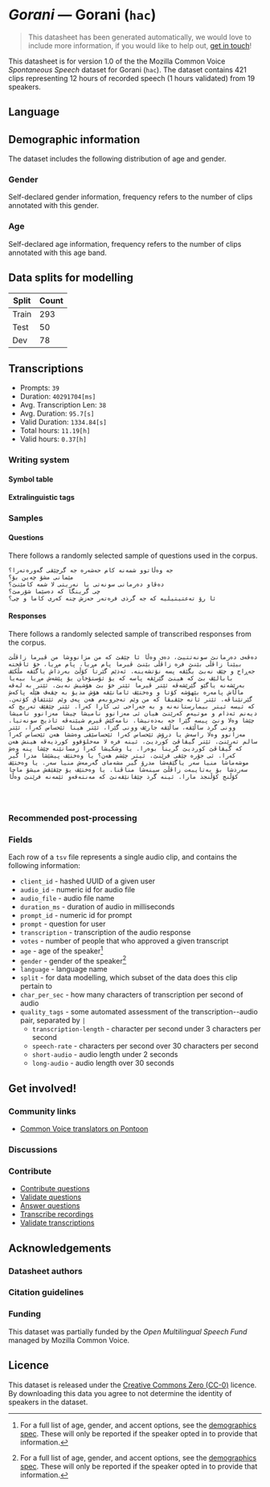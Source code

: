 # *Gorani* &mdash; Gorani (`hac`)
> This datasheet has been generated automatically, we would love to include more information, if you would like to help out, [get in touch](https://github.com/common-voice/common-voice/blob/main/docs/COMMUNITIES.md)!

This datasheet is for version 1.0 of the the Mozilla Common Voice *Spontaneous Speech* dataset 
for Gorani (`hac`). The dataset contains 421 clips representing 12 hours of recorded
speech (1 hours validated) from 19 speakers.

## Language
<!-- {{LANGUAGE_DESCRIPTION}} -->
<!-- Provide a brief (1-2 paragraph) description of your language -->

## Demographic information
The dataset includes the following distribution of age and gender.
<!-- You can get a lot of the information in this section from https://analyzer.cv-toolbox.web.tr/browse -->

### Gender
Self-declared gender information, frequency refers to the number of clips annotated with this gender.
<!-- {{GENDER_TABLE}} -->
<!-- @ AUTOMATICALLY GENERATED @ -->
<!-- | Gender | Frequency |
|--------|-----------|
| male, masculine | ? |
| undeclared | ? |
| female, feminine | ? | -->

### Age
Self-declared age information, frequency refers to the number of clips annotated with this age band.
<!-- {{AGE_TABLE}} -->
<!-- @ AUTOMATICALLY GENERATED @ -->
<!-- | Age band | Frequency |
|----------|-----------|
| teens | ? |
| twenties | ? |
| thirties | ? |
| fourties | ? |
| fifties | ? |
   ...if other age ranges are present in your data, add rows... -->

## Data splits for modelling
| Split | Count |
|-|-|
| Train | 293 |
| Test | 50 |
| Dev | 78 |

## Transcriptions
* Prompts: `39`
* Duration: `40291704[ms]`
* Avg. Transcription Len: `38`
* Avg. Duration: `95.7[s]`
* Valid Duration: `1334.84[s]`
* Total hours: `11.19[h]`
* Valid hours: `0.37[h]`
<!-- {{TRANSCRIPTIONS_DESCRIPTION}} -->
<!-- A description of the transcription system used -->

### Writing system
<!-- {{WRITING_SYSTEM_DESCRIPTION}} -->
<!-- @ OPTIONAL @ -->
<!-- A description of the writing system (or writing systems) used in the text corpus -->

#### Symbol table
<!-- {{ALPHABET_TABLE}} -->
<!-- @ OPTIONAL @ -->
<!-- If the writing system is alphabetic, you can include the valid alphabet here -->

#### Extralinguistic tags

### Samples

#### Questions
There follows a randomly selected sample of questions used in the corpus.

```
جە وەڵاتوو شمەنە کام حەشەرە جە گرچێڤی گەورەتەرا؟
مێمانی مشۆ چەین بۆ؟
دەڤاو دەرمانی سونەتی یا نەریتی لا شمە کامێنێ؟
چی گرینگا کە دەسێما شۆرمێ؟
ئا رۆ تەعتیتیلیە کە جە گرذی فرەتەر حەزش چنە کەری کاما و چی؟
```
<!-- {{QUESTIONS_SAMPLE}} -->

#### Responses
There follows a randomly selected sample of transcribed responses from the corpus.

```
دەڤەی دەرمانێ سونەتتیێ، دەی وەڵا ئا چێڤێ کە من مزانووشا من ڤیرما زاڤڵێ بیێنا زاڤڵی بێنێ فرە زاڤڵی بێنێ ڤیرما پام مڕیا، پام مڕیا، خۆ ئاڤختە جەڕاح و چێڤ نەبێ یگێڤە پسە نۆتشەینە. ئەذێم گێرتا کۆڵێ بەرذاش یاگێڤە مڵکێڤ بابالێڤ بێ کە هینێ گێرێڤە پاسە کە یۆ ئۆستۆخان یۆ پێشەش مڕیا بیەیا بەرێشەنە یاگێو گێرێشەڤە ئێتر ڤیرما ئێتر خۆ بێ هۆشیش نەبێ. ئێتر بە لەقە ماڵاش پامەرە بێهۆشە کۆتا و وەختێڤ ئامانێڤە هۆش مذیۆ بە چڤەڤ هێڵە پاکەش گێرتێناڤە. ئێتر ئانە چێڤیڤا کە من وێم تەجروبەم هەن پەی وێم ئێتێفاق کۆتەن. کە ئیسە ئیتر بیمارستانەنە و بە جەراحی ئی کارا کەرا. ئێتر چێڤێڤ تەریچ کە دیەنم ئەذام و موتیەم کەرێنێ هیان ئی مەزانوو نامیشا چیشا مەزانوو نامیشا چێشا وەلا ونێ پیسە گێرا جە بەذەنیشا. نامەکێش ڤیرم شیێنەڤە ئاذیچ سونەتیا. وونی گرذ ساڵێڤە، ساڵێڤە جارێڤ وونی گێرا، ئێتر هینا ئێحساس کەرا، ئێتر مەزانوو وەلا راسەش یا درۆش ئێحساس کەرا ئێحساسێڤی وەششا هەن ئێحساس کەرا سالم تەرێنێ. ئێتر گیڤاڤێ کوردیێ، ئینە فرە لا مەخلۆقوو کورذیەڤە هینش هەن کە گیڤاڤێ کوردیێ گرینا بوەرا. یا وشکیشا کەرا زمسانێنە چێشا پنە وەش کەرا. ئی جۆرە چێڤی فرێنێ. ئیتر چێشم هەن؟ یا وەختێڤ پیشێشا مدرا گیر موشەماشا منیا سەر یاگێڤەشا مدرۆ گیر مشەمای گەرمەش منیا سەر. یا وەختێڤ سەرذشا بۆ بەتایبەت زاڤڵێ سینەشا مناڤنا. یا وەختێڤ یۆ چێڤێڤش میشۆ ماچا کۆڵنج کۆڵنجذ مارا. ئینە گرذ چێڤانێڤەنێ کە مەنتەقەو ئێمەنە فرێنێ وەڵا




```
<!-- {{TRANSCRIPTIONS_SAMPLE}} -->

### Recommended post-processing
<!-- {{RECOMMENDED_POSTPROCESSING_DESCRIPTION}} -->
<!-- @ OPTIONAL @ -->
<!-- What should people do before they use the data, for example Unicode normalisation or normalisation of extralinguistic tags -->

### Fields
Each row of a `tsv` file represents a single audio clip, and contains the following information:

* `client_id` - hashed UUID of a given user
* `audio_id` - numeric id for audio file
* `audio_file` - audio file name
* `duration_ms` - duration of audio in milliseconds
* `prompt_id` - numeric id for prompt
* `prompt` - question for user
* `transcription` - transcription of the audio response
* `votes` - number of people that who approved a given transcript
* `age` - age of the speaker[^1]
* `gender` - gender of the speaker[^1]
* `language` - language name
* `split` - for data modelling, which subset of the data does this clip pertain to
* `char_per_sec` - how many characters of transcription per second of audio
* `quality_tags` - some automated assessment of the transcription--audio pair, separated by `|`
   *  `transcription-length` - character per second under 3 characters per second
   * `speech-rate` - characters per second over 30 characters per second
   * `short-audio` - audio length under 2 seconds
   * `long-audio` - audio length over 30 seconds

#### 
[^1]: For a full list of age, gender, and accent options, see the
[demographics
spec](https://github.com/common-voice/common-voice/blob/main/web/src/stores/demographics.ts). These
will only be reported if the speaker opted in to provide that
information.

## Get involved!

### Community links
* [Common Voice translators on Pontoon](https://pontoon.mozilla.org/hac/common-voice/contributors/)
<!-- {{COMMUNITY_LINKS_LIST}} -->
<!-- @ OPTIONAL @ -->
<!-- Links to community chats / fora -->

### Discussions
<!-- {{DISCUSSION_LINKS_LIST}} -->
<!-- @ OPTIONAL @ -->
<!-- Any links to discussions, for example on Discourse or other fora or blogs can be included here -->

### Contribute
* [Contribute questions](https://commonvoice.mozilla.org/spontaneous-speech/beta/question)
* [Validate questions](https://commonvoice.mozilla.org/spontaneous-speech/beta/validate)
* [Answer questions](https://commonvoice.mozilla.org/spontaneous-speech/beta/prompts)
* [Transcribe recordings](https://commonvoice.mozilla.org/spontaneous-speech/beta/transcribe)
* [Validate transcriptions](https://commonvoice.mozilla.org/spontaneous-speech/beta/check-transcript)
<!-- {{CONTRIBUTE_LINKS_LIST}} -->
<!-- Here you can include links for how to contribute to the dataset -->

## Acknowledgements

### Datasheet authors
<!-- {{DATASHEET_AUTHORS_LIST}} -->
<!-- A list in the format of: Your Name <email@email.com> -->

### Citation guidelines
<!-- {{CITATION_DESCRIPTION}} -->
<!-- @ OPTIONAL @ -->
<!-- If you published a paper and would like people to cite it, you can include the BiBTeX here -->

### Funding
This dataset was partially funded by the *Open Multilingual Speech Fund* managed by Mozilla Common Voice.
<!-- {{FUNDING_DESCRIPTION}} -->
<!-- @ OPTIONAL @ -->
<!-- If you received any funding, you can include the acknowledgement here -->

## Licence
This dataset is released under the [Creative Commons Zero (CC-0)](https://creativecommons.org/public-domain/cc0/) licence. By downloading this data
you agree to not determine the identity of speakers in the dataset.